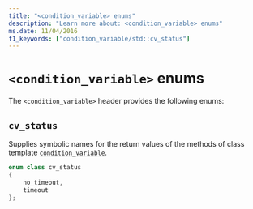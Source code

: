 ```yaml
---
title: "<condition_variable> enums"
description: "Learn more about: <condition_variable> enums"
ms.date: 11/04/2016
f1_keywords: ["condition_variable/std::cv_status"]
---
```

# `<condition_variable>` enums

The `<condition_variable>` header provides the following enums:

## <a name="cv_status"></a> `cv_status`

Supplies symbolic names for the return values of the methods of class template [`condition_variable`](condition-variable-class.md).

```cpp
enum class cv_status
{
    no_timeout,
    timeout
};
```
